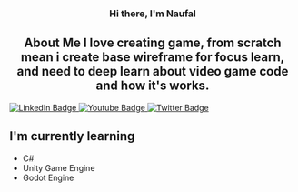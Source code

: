 <p align="center">
  
</p>

<h3 align="center">
Hi there, I'm Naufal
</h3>

<h2 align="center">
About Me
I love creating game, from scratch mean i create base wireframe for focus learn, and need to deep learn about video game code and how it's works.
</h2> 


<div id="badges">
  <a href="https://www.linkedin.com/in/naufal-surya-anggana-6229751b5/">
    <img src="https://img.shields.io/badge/LinkedIn-blue?style=for-the-badge&logo=linkedin&logoColor=white" alt="LinkedIn Badge"/>
  </a>
  <a href="your-youtube-URL">
    <img src="https://img.shields.io/badge/YouTube-red?style=for-the-badge&logo=youtube&logoColor=white" alt="Youtube Badge"/>
  </a>
  <a href="https://twitter.com/gdevelopment081">
    <img src="https://img.shields.io/badge/Twitter-blue?style=for-the-badge&logo=twitter&logoColor=white" alt="Twitter Badge"/>
  </a>
</div>


## I'm currently learning
- C#
- Unity Game Engine
- Godot Engine

